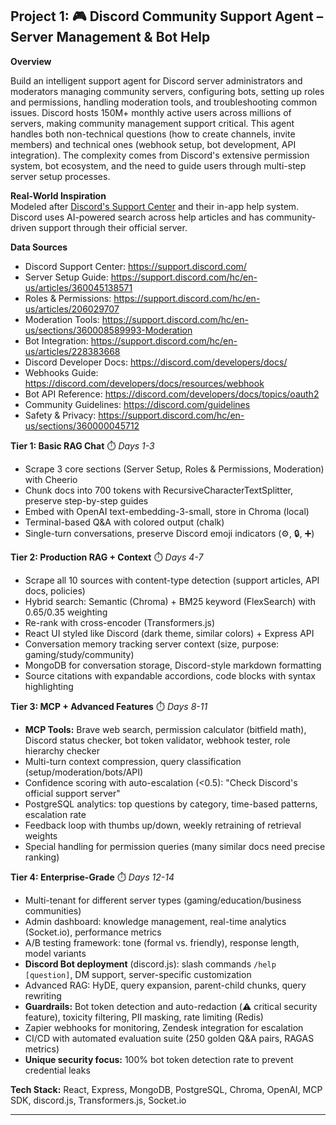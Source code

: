 ## Project 1: 🎮 Discord Community Support Agent – Server Management & Bot Help

**Overview**

Build an intelligent support agent for Discord server administrators and moderators managing community servers, configuring bots, setting up roles and permissions, handling moderation tools, and troubleshooting common issues. Discord hosts 150M+ monthly active users across millions of servers, making community management support critical. This agent handles both non-technical questions (how to create channels, invite members) and technical ones (webhook setup, bot development, API integration). The complexity comes from Discord's extensive permission system, bot ecosystem, and the need to guide users through multi-step server setup processes.

**Real-World Inspiration**  
Modeled after [Discord's Support Center](https://support.discord.com/) and their in-app help system. Discord uses AI-powered search across help articles and has community-driven support through their official server.

**Data Sources**

- Discord Support Center: https://support.discord.com/
- Server Setup Guide: https://support.discord.com/hc/en-us/articles/360045138571
- Roles & Permissions: https://support.discord.com/hc/en-us/articles/206029707
- Moderation Tools: https://support.discord.com/hc/en-us/sections/360008589993-Moderation
- Bot Integration: https://support.discord.com/hc/en-us/articles/228383668
- Discord Developer Docs: https://discord.com/developers/docs/
- Webhooks Guide: https://discord.com/developers/docs/resources/webhook
- Bot API Reference: https://discord.com/developers/docs/topics/oauth2
- Community Guidelines: https://discord.com/guidelines
- Safety & Privacy: https://support.discord.com/hc/en-us/sections/360000045712

**Tier 1: Basic RAG Chat** ⏱️ _Days 1-3_

- Scrape 3 core sections (Server Setup, Roles & Permissions, Moderation) with Cheerio
- Chunk docs into 700 tokens with RecursiveCharacterTextSplitter, preserve step-by-step guides
- Embed with OpenAI text-embedding-3-small, store in Chroma (local)
- Terminal-based Q&A with colored output (chalk)
- Single-turn conversations, preserve Discord emoji indicators (⚙️, 🔒, ➕)

**Tier 2: Production RAG + Context** ⏱️ _Days 4-7_

- Scrape all 10 sources with content-type detection (support articles, API docs, policies)
- Hybrid search: Semantic (Chroma) + BM25 keyword (FlexSearch) with 0.65/0.35 weighting
- Re-rank with cross-encoder (Transformers.js)
- React UI styled like Discord (dark theme, similar colors) + Express API
- Conversation memory tracking server context (size, purpose: gaming/study/community)
- MongoDB for conversation storage, Discord-style markdown formatting
- Source citations with expandable accordions, code blocks with syntax highlighting

**Tier 3: MCP + Advanced Features** ⏱️ _Days 8-11_

- **MCP Tools:** Brave web search, permission calculator (bitfield math), Discord status checker, bot token validator, webhook tester, role hierarchy checker
- Multi-turn context compression, query classification (setup/moderation/bots/API)
- Confidence scoring with auto-escalation (<0.5): "Check Discord's official support server"
- PostgreSQL analytics: top questions by category, time-based patterns, escalation rate
- Feedback loop with thumbs up/down, weekly retraining of retrieval weights
- Special handling for permission queries (many similar docs need precise ranking)

**Tier 4: Enterprise-Grade** ⏱️ _Days 12-14_

- Multi-tenant for different server types (gaming/education/business communities)
- Admin dashboard: knowledge management, real-time analytics (Socket.io), performance metrics
- A/B testing framework: tone (formal vs. friendly), response length, model variants
- **Discord Bot deployment** (discord.js): slash commands `/help [question]`, DM support, server-specific customization
- Advanced RAG: HyDE, query expansion, parent-child chunks, query rewriting
- **Guardrails:** Bot token detection and auto-redaction (⚠️ critical security feature), toxicity filtering, PII masking, rate limiting (Redis)
- Zapier webhooks for monitoring, Zendesk integration for escalation
- CI/CD with automated evaluation suite (250 golden Q&A pairs, RAGAS metrics)
- **Unique security focus:** 100% bot token detection rate to prevent credential leaks

**Tech Stack:** React, Express, MongoDB, PostgreSQL, Chroma, OpenAI, MCP SDK, discord.js, Transformers.js, Socket.io

---
